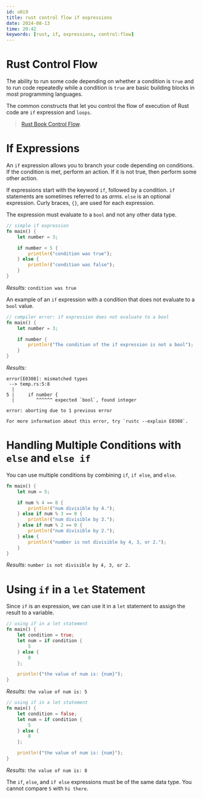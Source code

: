 ```yaml
---
id: u0i9
title: rust control flow if expressions
date: 2024-08-13
time: 20:42
keywords: [rust, if, expressions, control:flow] 
---
```


# Rust Control Flow 

The ability to run some code depending on whether a condition is `true` and to
run code repeatedly while a condition is `true` are basic building blocks in
most programming languages. 

The common constructs that let you control the flow of execution of Rust code
are `if` expression and `loops`.

> [Rust Book Control Flow](https://doc.rust-lang.org/book/ch03-05-control-flow.html). 

# If Expressions 

An `if` expression allows you to branch your code depending on conditions. If
the condition is met, perform an action. If it is not true, then perform 
some other action. 

If expressions start with the keyword `if`, followed by a condition. `if`
statements are sometimes referred to as *arms*. `else` is an optional
expression. Curly braces, `{}`, are used for each expression.

The expression must evaluate to a `bool` and not any other data type. 

```rust
// simple if expression
fn main() {
    let number = 3;

    if number < 5 {
        println!("condition was true");
    } else {
        println!("condition was false");
    }
}
```

*Results:* `condition was true`

An example of an `if` expression with a condition that does not evaluate to a
`bool` value. 

```rust
// compiler error: if expression does not evaluate to a bool
fn main() {
    let number = 3;

    if number {
        println!("The condition of the if expression is not a bool");
    }
}
```

*Results:*
```
error[E0308]: mismatched types
 --> temp.rs:5:8
  |
5 |     if number {
  |        ^^^^^^ expected `bool`, found integer

error: aborting due to 1 previous error

For more information about this error, try `rustc --explain E0308`.
```

# Handling Multiple Conditions with `else` and `else if`

You can use multiple conditions by combining `if`, `if else`, and `else`. 

```rust
fn main() {
    let num = 5;

    if num % 4 == 0 {
        println!("num divisible by 4.");
    } else if num % 3 == 0 {
        println!("num divisible by 3.");
    } else if num % 2 == 0 {
        println!("num divisible by 2.");
    } else {
        println!("number is not divisible by 4, 3, or 2.");
    }
}
```

*Results:* `number is not divisible by 4, 3, or 2.`

# Using `if` in a `let` Statement

Since `if` is an expression, we can use it in a `let` statement to assign the
result to a variable. 

```rust
// using if in a let statement
fn main() {
    let condition = true;
    let num = if condition {
        5
    } else {
        8
    };

    println!("the value of num is: {num}");
}
```

*Results:* `the value of num is: 5`

```rust
// using if in a let statement
fn main() {
    let condition = false;
    let num = if condition {
        5
    } else {
        8
    };

    println!("the value of num is: {num}");
}
```

*Results:* `the value of num is: 8`

The `if`, `else`, and `if else` expressions must be of the same data type. You cannot
compare `5` with `hi there`.







